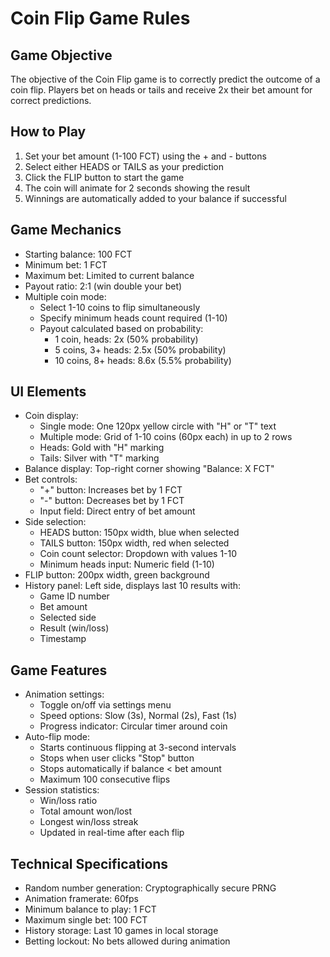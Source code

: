 # Coin Flip Game Rules

## Game Objective

The objective of the Coin Flip game is to correctly predict the outcome of a coin flip. Players bet on heads or tails and receive 2x their bet amount for correct predictions.

## How to Play

1. Set your bet amount (1-100 FCT) using the + and - buttons
2. Select either HEADS or TAILS as your prediction
3. Click the FLIP button to start the game
4. The coin will animate for 2 seconds showing the result
5. Winnings are automatically added to your balance if successful

## Game Mechanics

- Starting balance: 100 FCT
- Minimum bet: 1 FCT
- Maximum bet: Limited to current balance
- Payout ratio: 2:1 (win double your bet)
- Multiple coin mode:
  - Select 1-10 coins to flip simultaneously
  - Specify minimum heads count required (1-10)
  - Payout calculated based on probability:
    - 1 coin, heads: 2x (50% probability)
    - 5 coins, 3+ heads: 2.5x (50% probability)
    - 10 coins, 8+ heads: 8.6x (5.5% probability)

## UI Elements

- Coin display:
  - Single mode: One 120px yellow circle with "H" or "T" text
  - Multiple mode: Grid of 1-10 coins (60px each) in up to 2 rows
  - Heads: Gold with "H" marking
  - Tails: Silver with "T" marking
- Balance display: Top-right corner showing "Balance: X FCT"
- Bet controls:
  - "+" button: Increases bet by 1 FCT
  - "-" button: Decreases bet by 1 FCT
  - Input field: Direct entry of bet amount
- Side selection:
  - HEADS button: 150px width, blue when selected
  - TAILS button: 150px width, red when selected
  - Coin count selector: Dropdown with values 1-10
  - Minimum heads input: Numeric field (1-10)
- FLIP button: 200px width, green background
- History panel: Left side, displays last 10 results with:
  - Game ID number
  - Bet amount
  - Selected side
  - Result (win/loss)
  - Timestamp

## Game Features

- Animation settings:
  - Toggle on/off via settings menu
  - Speed options: Slow (3s), Normal (2s), Fast (1s)
  - Progress indicator: Circular timer around coin
- Auto-flip mode:
  - Starts continuous flipping at 3-second intervals
  - Stops when user clicks "Stop" button
  - Stops automatically if balance < bet amount
  - Maximum 100 consecutive flips
- Session statistics:
  - Win/loss ratio
  - Total amount won/lost
  - Longest win/loss streak
  - Updated in real-time after each flip

## Technical Specifications

- Random number generation: Cryptographically secure PRNG
- Animation framerate: 60fps
- Minimum balance to play: 1 FCT
- Maximum single bet: 100 FCT
- History storage: Last 10 games in local storage
- Betting lockout: No bets allowed during animation
